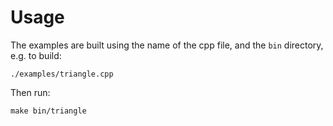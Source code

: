 # Usage

The examples are built using the name of the cpp file, and the `bin` directory, e.g. to build:

`./examples/triangle.cpp`

Then run:

`make bin/triangle`

